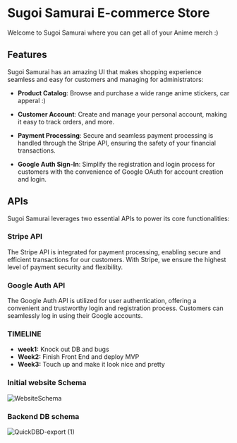 # Sugoi Samurai E-commerce Store

Welcome to Sugoi Samurai where you can get all of your Anime merch :) 

## Features

Sugoi Samurai has an amazing UI that makes shopping experience seamless and easy for customers and managing for administrators:

- **Product Catalog**: Browse and purchase a wide range anime stickers, car apperal :) 

- **Customer Account**: Create and manage your personal account, making it easy to track orders, and more.

- **Payment Processing**: Secure and seamless payment processing is handled through the Stripe API, ensuring the safety of your financial transactions.

- **Google Auth Sign-In**: Simplify the registration and login process for customers with the convenience of Google OAuth for account creation and login.

## APIs

Sugoi Samurai leverages two essential APIs to power its core functionalities:

### Stripe API

The Stripe API is integrated for payment processing, enabling secure and efficient transactions for our customers. With Stripe, we ensure the highest level of payment security and flexibility.

### Google Auth API

The Google Auth API is utilized for user authentication, offering a convenient and trustworthy login and registration process. Customers can seamlessly log in using their Google accounts.

### TIMELINE 
- **week1:** Knock out DB and bugs
- **Week2:** Finish Front End and deploy MVP
- **Week3:** Touch up and make it look nice and pretty

### Initial website Schema
![WebsiteSchema](https://github.com/Jan-Dro/Sugoi-Samurai/assets/126230256/6ca1327f-6dd0-4696-aa88-f83839e055fb)

### Backend DB schema

![QuickDBD-export (1)](https://github.com/Jan-Dro/Sugoi-Samurai/assets/126230256/a860608c-4766-40c1-a307-38b798140bb4)
